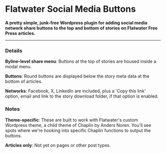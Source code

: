 # Flatwater Social Media Buttons
**A pretty simple, junk-free Wordpress plugin for adding social media network share buttons to the top and bottom of stories on Flatwater Free Press articles.**

***

### Details
**Byline-level share menu**: Buttons at the top of stories are housed inside a modal menu.

**Buttons**: Round buttons are displayed below the story meta data at the bottom of articles.

**Networks**: Facebook, X, LinkedIn are included, plus a 'Copy this link' option, email and link to the story download folder, if that option is enabled.

### Notes

**Theme-specific**: These are built to work with Flatwater's custom Wordpress theme, a child theme of Chaplin by Anders Noren. You'll see spots where we're hooking into specific Chaplin functions to output the buttons.

**Articles only**: Not yet on pages or other post types.
